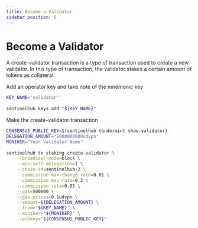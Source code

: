 ```yaml
---
title: Become a Validator
sidebar_position: 6
---
```


# Become a Validator

A create-validator transaction is a type of transaction used to create a new validator. In this type of transaction, the validator stakes a certain amount of tokens as collateral.

Add an operator key and take note of the mnemonic key

```bash
KEY_NAME="validator"
​
sentinelhub keys add "${KEY_NAME}"
```

Make the create-validator transaction

```bash
CONSENSUS_PUBLIC_KEY=$(sentinelhub tendermint show-validator)
DELEGATION_AMOUNT="5000000000udvpn"
MONIKER="Your Validator Name"
​
sentinelhub tx staking create-validator \
    --broadcast-mode=block \
    --min-self-delegation=1 \
    --chain-id=sentinelhub-2 \
    --commission-max-change-rate=0.01 \
    --commission-max-rate=0.2 \
    --commission-rate=0.05 \
    --gas=500000 \
    --gas-prices=0.1udvpn \
    --amount=${DELEGATION_AMOUNT} \
    --from="${KEY_NAME}" \
    --moniker="${MONIKER}" \
    --pubkey="${CONSENSUS_PUBLIC_KEY}"
```
